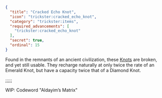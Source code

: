 ```json
{
  "title": "Cracked Echo Knot",
  "icon": "trickster:cracked_echo_knot",
  "category": "trickster:items",
  "required_advancements": [
    "trickster:cracked_echo_knot"
  ],
  "secret": true,
  "ordinal": 15
}
```

Found in the remnants of an ancient civilization, these [Knots](^trickster:items/knots) are broken, and yet still usable. 
They recharge naturally at only twice the rate of an Emerald Knot, but have a capacity twice that of a Diamond Knot.

;;;;;

WIP: Codeword "Aldayim’s Matrix"